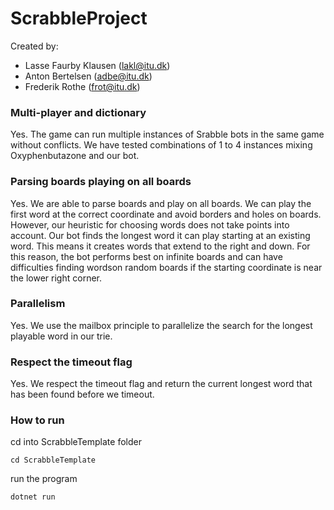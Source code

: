 # ScrabbleProject

Created by:

- Lasse Faurby Klausen (lakl@itu.dk)
- Anton Bertelsen (adbe@itu.dk)
- Frederik Rothe (frot@itu.dk)

### Multi-player and dictionary

Yes. The game can run multiple instances of Srabble bots in the same game without conflicts. We have tested combinations of 1 to 4 instances mixing Oxyphenbutazone and our bot.

### Parsing boards playing on all boards

Yes. We are able to parse boards and play on all boards. We can play the first word at the correct coordinate and avoid borders and holes on boards. However, our heuristic for choosing words does not take points into account. Our bot finds the longest word it can play starting at an existing word. This means it creates words that extend
to the right and down. For this reason, the bot performs best on infinite boards and can have difficulties finding wordson random boards if the starting coordinate is near the lower right corner.

### Parallelism

Yes. We use the mailbox principle to parallelize the search for the longest playable word in our trie.

### Respect the timeout flag

Yes. We respect the timeout flag and return the current longest word that has been found before we timeout.

### How to run
cd into ScrabbleTemplate folder

    cd ScrabbleTemplate

run the program

    dotnet run